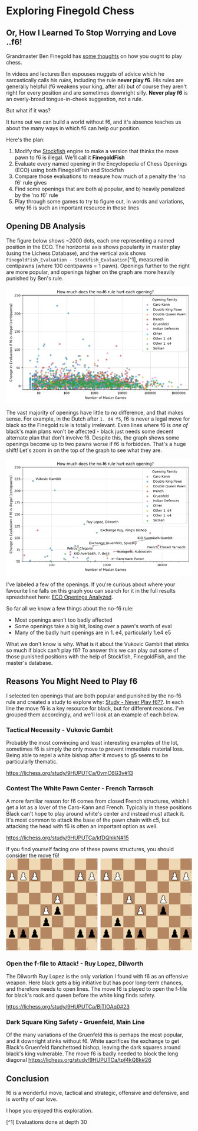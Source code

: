 # Exploring Finegold Chess
## Or, How I Learned To Stop Worrying and Love ..f6!

Grandmaster Ben Finegold has [some thoughts](https://www.reddit.com/r/chess/comments/e4m2ae/does_someone_know_all_or_some_of_ben_finegolds/) on how you ought to play chess.

In videos and lectures Ben espouses nuggets of advice which he sarcastically calls his *rules*, including the rule **never play f6**.  His rules are generally helpful (f6 weakens your king, after all) but of course they aren't right for every position and are sometimes downright silly. **Never play f6** is an overly-broad tongue-in-cheek suggestion, not a rule. 

But what if it was?

It turns out we can build a world without f6, and it's absence teaches us about the many ways in which f6 can help our position.

Here's the plan:
1. Modify the [Stockfish](https://stockfishchess.org/) engine to make a version that  thinks the move pawn to f6 is illegal.  We'll call it **FinegoldFish**
2. Evaluate every named opening in the Encyclopedia of Chess Openings (ECO) using both FinegoldFish and Stockfish 
3. Compare those evaluations to measure how much of a penalty the 'no f6' rule gives
4. Find some openings that are both a) popular, and b) heavily penalized by the 'no f6' rule
5. Play through some games to try to figure out, in words and variations, why f6 is such an important resource in those lines

## Opening DB Analysis
The figure below shows ~2000 dots, each one representing a named position in the ECO.  The horizontal axis shows popularity in master play (using the Lichess Database), and the vertical axis shows `FinegoldFish_Evaluation - Stockfish_Evaluation`[^1], measured in centipawns (where 100 centipawns = 1 pawn).  Openings further to the right are more popular, and openings higher on the graph are more heavily punished by Ben's rule.

![Most openings are unaffected by Ben's rule, but not all](../results/all_openings.png)

The vast majority of openings have little to no difference, and that makes sense.  For example, in the Dutch after `1. d4 f5`, f6 is never a legal move for black so the Finegold rule is totally irrelevant.  Even lines where f6 is *one of* black's main plans won't be affected - black just needs some decent alternate plan that don't involve f6.  Despite this, the graph shows some openings become up to two pawns worse if f6 is forbidden.  That's a huge shift!  Let's zoom in on the top of the graph to see what they are.

![Openings badly impacted by the no-f6 rule](../results/all_openings_detail.png)

I've labeled a few of the openings.  If you're curious about where your favourite line falls on this graph you can search for it in the full results spreadsheet here: [ECO Openings Analyzed](https://github.com/WillBeattie/Finegold_Chess/blob/master/results/ECO_w_Master_Games_Evaluated.csv).

So far all we know a few things about the no-f6 rule:
* Most openings aren't too badly affected
* Some openings take a big hit, losing over a pawn's worth of eval
* Many of the badly hurt openings are in 1. e4, particularly 1.e4 e5

What we don't know is why.  What is it about the Vukovic Gambit that stinks so much if black can't play f6?  To answer this we can play out some of those punished positions with the help of Stockfish, FinegoldFish, and the master's database.

## Reasons You Might Need to Play f6 
I selected ten openings that are both popular and punished by the no-f6 rule and created a study to explore why: [Study - Never Play f6??](https://lichess.org/study/9HUPUTCa).  In each line the move f6 is a key resource for black, but for different reasons.  I've grouped them accordingly, and we'll look at an example of each below.

### Tactical Necessity - Vukovic Gambit
Probably the most convincing and least interesting examples of the lot, sometimes f6 is simply the only move to prevent immediate material loss.  Being able to repel a white bishop after it moves to g5 seems to be particularly thematic.

https://lichess.org/study/9HUPUTCa/0vmC6G3v#13

### Contest The White Pawn Center - French Tarrasch
A more familiar reason for f6 comes from closed French structures, which I get a lot as a lover of the Caro-Kann and French.  Typically in these positions Black can't hope to play around white's center and instead must attack it.  It's most common to attack the base of the pawn chain with c5, but attacking the head with f6 is often an important option as well. 

https://lichess.org/study/9HUPUTCa/kfDQhlkN#15

If you find yourself facing one of these pawns structures, you should consider the move f6!
![Structures that call for ..f6](f6_structures.png)

### Open the f-file to Attack! - Ruy Lopez, Dilworth
The Dilworth Ruy Lopez is the only variation I found with f6 as an offensive weapon.  Here black gets a big initiative but has poor long-term chances, and therefore needs to open lines.  The move f6 is played to open the f-file for black's rook and queen before the white king finds safety. 


https://lichess.org/study/9HUPUTCa/BjTIOAq0#23

### Dark Square King Safety - Gruenfeld, Main Line
Of the many variations of the Gruenfeld this is perhaps the most popular, and it downright stinks without f6.  White sacrifices the exchange to get Black's Gruenfeld fianchettoed bishop, leaving the dark squares around black's king vulnerable.  The move f6 is badly needed to block the long diagonal
https://lichess.org/study/9HUPUTCa/tpf4kQ8k#26

## Conclusion

f6 is a wonderful move, tactical and strategic, offensive and defensive, and is worthy of our love.  

I hope you enjoyed this exploration.  

[^1] Evaluations done at depth 30